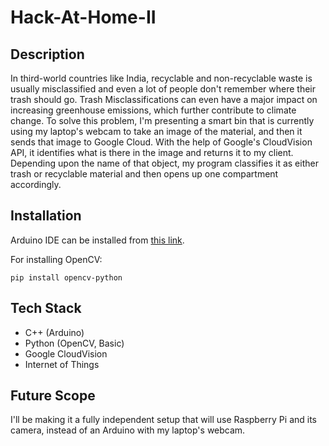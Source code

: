 # Hack-At-Home-II

## Description

In third-world countries like India, recyclable and non-recyclable waste is usually misclassified and even a lot of people don't remember where their trash should go. Trash Misclassifications can even have a major impact on increasing greenhouse emissions, which further contribute to climate change. To solve this problem, I'm presenting a smart bin that is currently using my laptop's webcam to take an image of the material, and then it sends that image to Google Cloud. With the help of Google's CloudVision API, it identifies what is there in the image and returns it to my client. Depending upon the name of that object, my program classifies it as either trash or recyclable material and then opens up one compartment accordingly.

## Installation
Arduino IDE can be installed from <a href = "https://www.arduino.cc/en/software">this link</a>.

For installing OpenCV:
```
pip install opencv-python
```

## Tech Stack
<ul>
  <li>C++ (Arduino)</li>
  <li>Python (OpenCV, Basic)</li>
  <li>Google CloudVision</li>
  <li>Internet of Things</li>
</ul>

## Future Scope
I'll be making it a fully independent setup that will use Raspberry Pi and its camera, instead of an Arduino with my laptop's webcam.

